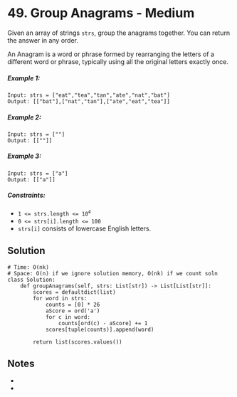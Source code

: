 # 49. Group Anagrams - Medium

Given an array of strings `strs`, group the anagrams together. You can return the answer in any order.

An Anagram is a word or phrase formed by rearranging the letters of a different word or phrase, typically using all the original letters exactly once.

##### Example 1:

```
Input: strs = ["eat","tea","tan","ate","nat","bat"]
Output: [["bat"],["nat","tan"],["ate","eat","tea"]]
```

##### Example 2:

```
Input: strs = [""]
Output: [[""]]
```

##### Example 3:

```
Input: strs = ["a"]
Output: [["a"]]
```

##### Constraints:

- <code>1 <= strs.length <= 10<sup>4</sup></code>
- `0 <= strs[i].length <= 100`
- `strs[i]` consists of lowercase English letters.

## Solution

```
# Time: O(nk)
# Space: O(n) if we ignore solution memory, O(nk) if we count soln
class Solution:
    def groupAnagrams(self, strs: List[str]) -> List[List[str]]:
        scores = defaultdict(list)
        for word in strs:
            counts = [0] * 26
            aScore = ord('a')
            for c in word:
                counts[ord(c) - aScore] += 1
            scores[tuple(counts)].append(word)
        
        return list(scores.values())
```

## Notes
-
-